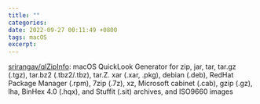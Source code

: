 ```yaml
---
title: ""
categories: 
date: 2022-09-27 00:11:49 +0800
tags: macOS
excerpt: 
---
```


[srirangav/qlZipInfo](https://github.com/srirangav/qlZipInfo): macOS QuickLook Generator for zip, jar, tar, tar.gz (.tgz), tar.bz2 (.tbz2/.tbz), tar.Z. xar (.xar, .pkg), debian (.deb), RedHat Package Manager (.rpm), 7zip (.7z), xz, Microsoft cabinet (.cab), gzip (.gz), lha, BinHex 4.0 (.hqx), and Stuffit (.sit) archives, and ISO9660 images






